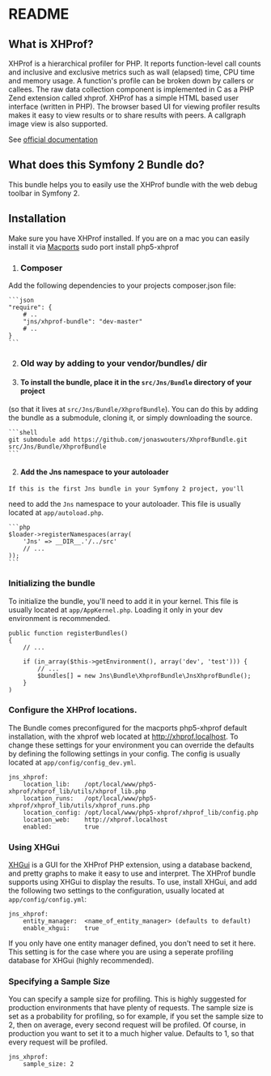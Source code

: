 README
======

What is XHProf?
---------------

XHProf is a hierarchical profiler for PHP. It reports function-level call counts and inclusive and exclusive metrics such as wall (elapsed) time, CPU time and memory usage.
A function's profile can be broken down by callers or callees. The raw data collection component is implemented in C as a PHP Zend extension called xhprof. 
XHProf has a simple HTML based user interface (written in PHP). The browser based UI for viewing profiler results makes it easy to view results or to share results with peers. 
A callgraph image view is also supported.

See [official documentation][1]

What does this Symfony 2 Bundle do?
-----------------------------------

This bundle helps you to easily use the XHProf bundle with the web debug toolbar in Symfony 2.


## Installation

Make sure you have XHProf installed. 
If you are on a mac you can easily install it via [Macports][2]
    sudo port install php5-xhprof

1. ### Composer

  Add the following dependencies to your projects composer.json file:
    
    ```json
    "require": {
        # ..
        "jns/xhprof-bundle": "dev-master"
        # ..
    }
    ```

2. ### Old way by adding to your vendor/bundles/ dir

  1. #### To install the bundle, place it in the `src/Jns/Bundle` directory of your project
(so that it lives at `src/Jns/Bundle/XhprofBundle`). You can do this by adding
the bundle as a submodule, cloning it, or simply downloading the source.

    ```shell
    git submodule add https://github.com/jonaswouters/XhprofBundle.git src/Jns/Bundle/XhprofBundle
    ```

  2. #### Add the Jns namespace to your autoloader

    If this is the first Jns bundle in your Symfony 2 project, you'll
need to add the `Jns` namespace to your autoloader. This file is usually located at `app/autoload.php`.

    ```php
    $loader->registerNamespaces(array(
        'Jns' => __DIR__.'/../src'
        // ...
    ));
    ```


### Initializing the bundle

To initialize the bundle, you'll need to add it in your kernel. This
file is usually located at `app/AppKernel.php`. Loading it only in your dev environment is recommended.

    public function registerBundles()
    {
        // ...

        if (in_array($this->getEnvironment(), array('dev', 'test'))) {
            // ...
            $bundles[] = new Jns\Bundle\XhprofBundle\JnsXhprofBundle();
        }
    )


### Configure the XHProf locations.

The Bundle comes preconfigured for the macports php5-xhprof default installation, 
with the xhprof web located at http://xhprof.localhost.
To change these settings for your environment you can override the defaults by
defining the following settings in your config. The config is usually located at `app/config/config_dev.yml`.

    jns_xhprof:
        location_lib:    /opt/local/www/php5-xhprof/xhprof_lib/utils/xhprof_lib.php
        location_runs:   /opt/local/www/php5-xhprof/xhprof_lib/utils/xhprof_runs.php
        location_config: /opt/local/www/php5-xhprof/xhprof_lib/config.php
        location_web:    http://xhprof.localhost
        enabled:         true

### Using XHGui

[XHGui][3] is a GUI for the XHProf PHP extension, using a database backend, and pretty graphs to make it easy to use and interpret. The XHProf bundle supports using XHGui to display the results. To use, install XHGui, and add the following two settings to the configuration, usually located at `app/config/config.yml`: 
    
    jns_xhprof:
        entity_manager:  <name_of_entity_manager> (defaults to default)
        enable_xhgui:    true

If you only have one entity manager defined, you don't need to set it here. This setting is for the case where you are using a seperate profiling database for XHGui (highly recommended).

### Specifying a Sample Size

You can specify a sample size for profiling. This is highly suggested for production environments that have plenty of requests. The sample size is set as a probability for profiling, so for example, if you set the sample size to 2, then on average, every second request will be profiled. Of course, in production you want to set it to a much higher value. Defaults to 1, so that every request will be profiled.  

    jns_xhprof:
        sample_size: 2

[1]: http://mirror.facebook.net/facebook/xhprof/doc.html
[2]: http://www.macports.org/
[3]: https://github.com/preinheimer/xhprof
